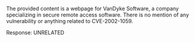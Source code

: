 The provided content is a webpage for VanDyke Software, a company specializing in secure remote access software. There is no mention of any vulnerability or anything related to CVE-2002-1059.

Response: UNRELATED